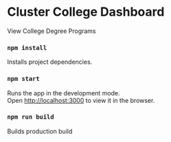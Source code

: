 # Cluster College Dashboard

View College Degree Programs

### `npm install`

Installs project dependencies. 

### `npm start`

Runs the app in the development mode.<br>
Open [http://localhost:3000](http://localhost:3000) to view it in the browser.

### `npm run build`

Builds production build



